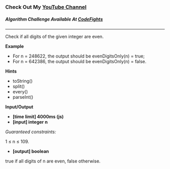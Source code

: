 ### Check Out My [YouTube Channel](https://www.youtube.com/@golbargnet)

##### Algorithm Challenge Available At [CodeFights](https://codefights.com/arcade/intro/level-6/6cmcmszJQr6GQzRwW)
---
Check if all digits of the given integer are even.

**Example**

- For n = 248622, the output should be
  evenDigitsOnly(n) = true;
- For n = 642386, the output should be
  evenDigitsOnly(n) = false.

**Hints**
-   toString()
-   split()
-   every()
-   parseInt()

**Input/Output**

- **[time limit] 4000ms (js)**
- **[input] integer n**

*Guaranteed constraints:*

1 ≤ n ≤ 109.

- **[output] boolean**

true if all digits of n are even, false otherwise.